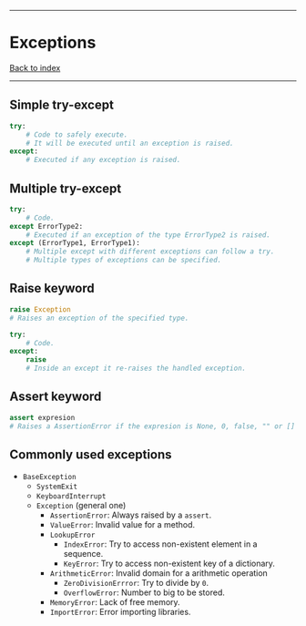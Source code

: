 
---
# Exceptions

[Back to index](../README.md)

---

## Simple try-except

````python
try:
	# Code to safely execute.
	# It will be executed until an exception is raised.
except:
	# Executed if any exception is raised.
````

## Multiple try-except

````python
try:
	# Code.
except ErrorType2:
	# Executed if an exception of the type ErrorType2 is raised.
except (ErrorType1, ErrorType1):
	# Multiple except with different exceptions can follow a try.
	# Multiple types of exceptions can be specified.
````

## Raise keyword

````python
raise Exception
# Raises an exception of the specified type.
````

````python
try:
	# Code.
except:
	raise
	# Inside an except it re-raises the handled exception.
````

## Assert keyword

````python
assert expresion
# Raises a AssertionError if the expresion is None, 0, false, "" or []
````

## Commonly used exceptions

- `BaseException`
	- `SystemExit`
	- `KeyboardInterrupt`
	- `Exception` (general one)
		- `AssertionError`: Always raised by a `assert`.
		- `ValueError`: Invalid value for a method.
		- `LookupError`
			- `IndexError`: Try to access non-existent element in a sequence.
			- `KeyError`: Try to access non-existent key of a dictionary.
		- `ArithmeticError`: Invalid domain for a arithmetic operation
			- `ZeroDivisionErrror`: Try to divide by `0`.
			- `OverflowError`: Number to big to be stored.
		- `MemoryError`: Lack of free memory.
		- `ImportError`: Error importing libraries.